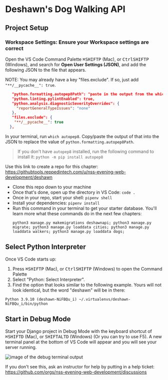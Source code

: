 # Deshawn's Dog Walking API

## Project Setup

### Workspace Settings: Ensure your Workspace settings are correct
Open the VS Code Command Palette <kbd>⌘</kbd><kbd>SHIFT</kbd><kbd>P</kbd> (Mac), or <kbd>Ctrl</kbd><kbd>SHIFT</kbd><kbd>P</kbd> (Windows), and search for **Open User Settings (JSON)**, and add the following JSON to the file that appears.

NOTE: You may already have a key "files.exclude". If so, just add `"**/__pycache__": true`.

```json
   "python.formatting.autopep8Path": "paste in the output from the which command",
   "python.linting.pylintEnabled": true,
   "python.analysis.diagnosticSeverityOverrides": {
     "reportGeneralTypeIssues": "none"
   },
   "files.exclude": {
    "**/__pycache__": true
  },
```

In your terminal, run `which autopep8`. Copy/paste the output of that into the JSON to replace the value of `python.formatting.autopep8Path`. 
> If you don't have `autopep8` installed, run the following command to install it: `python -m pip install autopep8`

Use this link to create a repo for this chapter: https://githubtools.reppedintech.com/u/nss-evening-web-development/deshawn
- Clone this repo down to your machine
- Once that's done, open up the directory in VS Code: `code .`
- Once in your repo, start your shell: `pipenv shell`
- Install your dependencies: `pipenv install`
- Run this command in your terminal to get your starter database. You'll learn more what these commands do in the next few chapters:
   ```shell
   python3 manage.py makemigrations deshawnapi; python3 manage.py migrate; python3 manage.py loaddata cities; python3 manage.py loaddata walkers; python3 manage.py loaddata dogs;
   ```

## Select Python Interpreter

Once VS Code starts up:

1. Press <kbd>⌘</kbd><kbd>SHIFT</kbd><kbd>P</kbd> (Mac), or <kbd>Ctrl</kbd><kbd>SHIFT</kbd><kbd>P</kbd> (Windows) to open the Command Palette
2. Select "Python: Select Interpreter".
3. Find the option that looks similar to the following example. Yours will not look identical, but the word "deshawn" will be in there:

`Python 3.9.10 (deshawn-NiFBQu_i) ~/.virtualenvs/deshawn-NiFBQu_i/bin/python`

## Start in Debug Mode

Start your Django project in Debug Mode with the keyboard shortcut of <kbd>⌘</kbd><kbd>SHIFT</kbd><kbd>D</kbd> (Mac), or <kbd>SHIFT</kbd><kbd>ALT</kbd><kbd>D</kbd> (Windows) (Or you can try to use F5). A new terminal panel at the bottom of VS Code will appear and you will see your server running.

![image of the debug terminal output](./images/debug-terminal.png)

If you don't see this, ask an instructor for help by putting in a help ticket: https://github.com/orgs/nss-evening-web-development/discussions
